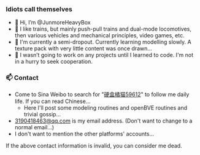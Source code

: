 ### Idiots call themselves
- 👋 Hi, I’m @JunmoreHeavyBox
- 👀 I like trains, but mainly push-pull trains and dual-mode locomotives, then various vehicles and mechanical principles, video games, etc.
- 🌱 I'm currently a semi-dropout. Currently learning modelling slowly. A texture pack with very little content was once drawn...
- 💞️ I wasn’t going to work on any projects until I learned to code. I'm not in a hurry to seek cooperation.

### 📫 Contact
- Come to Sina Weibo to search for "[硬盒橘猫59612](http://weibo.com/u/7608228416/)" to follow me daily life. If you can read Chinese...
  - Here I'll post some modeling routines and openBVE routines and trivial gossip...
- 3190418463@qq.com is my email address. (Don't want to change to a normal email...)
- I don't want to mention the other platforms' accounts...

If the above contact information is invalid, you can consider me dead.



<!---
JunmoreHeavyBox/JunmoreHeavyBox is a ✨ special ✨ repository because its `README.md` (this file) appears on your GitHub profile.
You can click the Preview link to take a look at your changes.
--->
